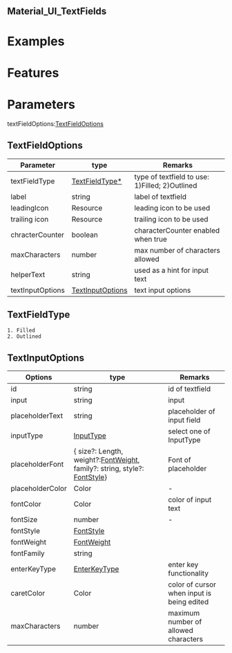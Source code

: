 ## Material_UI_TextFields
# Examples
# Features
# Parameters
textFieldOptions:[TextFieldOptions](/#TextFieldOptions)
## TextFieldOptions
|Parameter|type|Remarks|
|-|-|-|
|textFieldType|[TextFieldType*](https://github.com/neeraj-patidar/CourseraTest/blob/main/README.md#textfieldtype)|type of textfield to use: 1)Filled; 2)Outlined|
|label|string|label of textfield|
|leadingIcon|Resource|leading icon to be used|
|trailing icon|Resource|trailing icon to be used|
|chracterCounter|boolean|characterCounter enabled when true|
|maxCharacters|number|max number of characters allowed|
|helperText|string|used as a hint for input text|
|textInputOptions|[TextInputOptions](https://github.com/neeraj-patidar/CourseraTest/blob/main/README.md#textinputoptions)|text input options|
## TextFieldType
    1. Filled
    2. Outlined
## TextInputOptions
|Options|type|Remarks|
|-|-|-|
|id|string|id of textfield|
|input|string|input|
|placeholderText|string|placeholder of input field
|inputType|[InputType](https://developer.harmonyos.com/en/docs/documentation/doc-references/ts-basic-components-textinput-0000001233397495#EN-US_TOPIC_0000001233397495__li1018842194211)|select one of InputType
|placeholderFont|{ size?: Length, weight?:[FontWeight](https://developer.harmonyos.com/en/docs/documentation/doc-references/ts-universal-attributes-text-style-0000001111681086#EN-US_TOPIC_0000001111681086__li24391125115311), family?: string, style?: [FontStyle](https://developer.harmonyos.com/en/docs/documentation/doc-references/ts-universal-attributes-text-style-0000001111681086#EN-US_TOPIC_0000001111681086__li6906111945316)}|Font of placeholder|
|placeholderColor|Color|-|
|fontColor|Color|color of input text|
|fontSize|number|-|
|fontStyle|[FontStyle](https://developer.harmonyos.com/en/docs/documentation/doc-references/ts-universal-attributes-text-style-0000001111681086#EN-US_TOPIC_0000001111681086__li6906111945316)||
|fontWeight|[FontWeight](https://developer.harmonyos.com/en/docs/documentation/doc-references/ts-universal-attributes-text-style-0000001111681086#EN-US_TOPIC_0000001111681086__li24391125115311)||
|fontFamily|string||
|enterKeyType|[EnterKeyType](https://developer.harmonyos.com/en/docs/documentation/doc-references/ts-basic-components-textinput-0000001233397495#EN-US_TOPIC_0000001233397495__li1231618102427)|enter key functionality|
|caretColor|Color|color of cursor when input is being edited|
|maxCharacters|number|maximum number of allowed characters|
